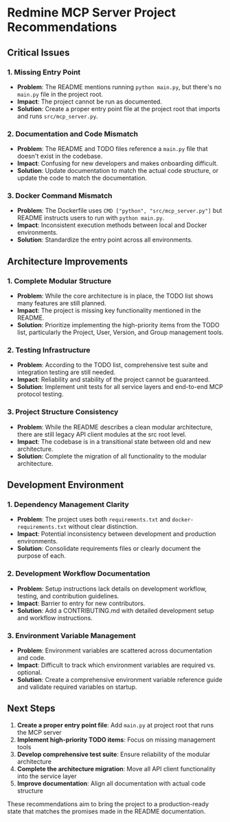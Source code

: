 # Redmine MCP Server Project Recommendations

## Critical Issues

### 1. Missing Entry Point
- **Problem**: The README mentions running `python main.py`, but there's no `main.py` file in the project root. 
- **Impact**: The project cannot be run as documented.
- **Solution**: Create a proper entry point file at the project root that imports and runs `src/mcp_server.py`.

### 2. Documentation and Code Mismatch
- **Problem**: The README and TODO files reference a `main.py` file that doesn't exist in the codebase.
- **Impact**: Confusing for new developers and makes onboarding difficult.
- **Solution**: Update documentation to match the actual code structure, or update the code to match the documentation.

### 3. Docker Command Mismatch
- **Problem**: The Dockerfile uses `CMD ["python", "src/mcp_server.py"]` but README instructs users to run with `python main.py`.
- **Impact**: Inconsistent execution methods between local and Docker environments.
- **Solution**: Standardize the entry point across all environments.

## Architecture Improvements

### 1. Complete Modular Structure
- **Problem**: While the core architecture is in place, the TODO list shows many features are still planned.
- **Impact**: The project is missing key functionality mentioned in the README.
- **Solution**: Prioritize implementing the high-priority items from the TODO list, particularly the Project, User, Version, and Group management tools.

### 2. Testing Infrastructure
- **Problem**: According to the TODO list, comprehensive test suite and integration testing are still needed.
- **Impact**: Reliability and stability of the project cannot be guaranteed.
- **Solution**: Implement unit tests for all service layers and end-to-end MCP protocol testing.

### 3. Project Structure Consistency
- **Problem**: While the README describes a clean modular architecture, there are still legacy API client modules at the src root level.
- **Impact**: The codebase is in a transitional state between old and new architecture.
- **Solution**: Complete the migration of all functionality to the modular architecture.

## Development Environment

### 1. Dependency Management Clarity
- **Problem**: The project uses both `requirements.txt` and `docker-requirements.txt` without clear distinction.
- **Impact**: Potential inconsistency between development and production environments.
- **Solution**: Consolidate requirements files or clearly document the purpose of each.

### 2. Development Workflow Documentation
- **Problem**: Setup instructions lack details on development workflow, testing, and contribution guidelines.
- **Impact**: Barrier to entry for new contributors.
- **Solution**: Add a CONTRIBUTING.md with detailed development setup and workflow instructions.

### 3. Environment Variable Management
- **Problem**: Environment variables are scattered across documentation and code.
- **Impact**: Difficult to track which environment variables are required vs. optional.
- **Solution**: Create a comprehensive environment variable reference guide and validate required variables on startup.

## Next Steps

1. **Create a proper entry point file**: Add `main.py` at project root that runs the MCP server
2. **Implement high-priority TODO items**: Focus on missing management tools
3. **Develop comprehensive test suite**: Ensure reliability of the modular architecture
4. **Complete the architecture migration**: Move all API client functionality into the service layer
5. **Improve documentation**: Align all documentation with actual code structure

These recommendations aim to bring the project to a production-ready state that matches the promises made in the README documentation.

